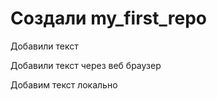 ﻿# Создали my_first_repo

Добавили текст 

Добавили текст через веб браузер

Добавим текст локально 
